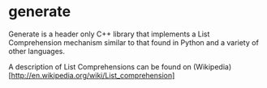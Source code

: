 generate
========

Generate is a header only C++ library that implements a List Comprehension mechanism similar to that found in Python and a variety of other languages.

A description of List Comprehensions can be found on (Wikipedia)[http://en.wikipedia.org/wiki/List_comprehension]
